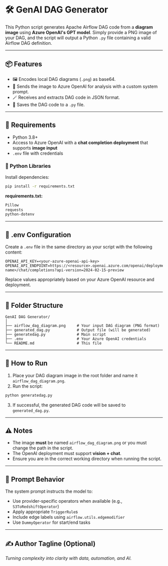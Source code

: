 
# 🛠️ GenAI DAG Generator

This Python script generates Apache Airflow DAG code from a **diagram image** using **Azure OpenAI's GPT model**. Simply provide a PNG image of your DAG, and the script will output a Python `.py` file containing a valid Airflow DAG definition.

---

## 📦 Features

- 🖼️ Encodes local DAG diagrams (`.png`) as base64.
- 🤖 Sends the image to Azure OpenAI for analysis with a custom system prompt.
- 🪄 Receives and extracts DAG code in JSON format.
- 📝 Saves the DAG code to a `.py` file.

---

## 🧾 Requirements

- Python 3.8+
- Access to Azure OpenAI with a **chat completion deployment** that supports **image input**
- `.env` file with credentials

### 🔧 Python Libraries

Install dependencies:

```bash
pip install -r requirements.txt
```

**requirements.txt:**

```txt
Pillow
requests
python-dotenv
```

---

## 🔐 .env Configuration

Create a `.env` file in the same directory as your script with the following content:

```env
OPENAI_API_KEY=<your-azure-openai-api-key>
OPENAI_API_ENDPOINT=https://<resource>.openai.azure.com/openai/deployments/<deployment-name>/chat/completions?api-version=2024-02-15-preview
```

Replace values appropriately based on your Azure OpenAI resource and deployment.

---

## 📁 Folder Structure

```
GenAI DAG Generator/
│
├── airflow_dag_diagram.png     # Your input DAG diagram (PNG format)
├── generated_dag.py            # Output file (will be generated)
├── generatedag.py              # Main script
├── .env                        # Your Azure OpenAI credentials
└── README.md                   # This file
```

---

## 🚀 How to Run

1. Place your DAG diagram image in the root folder and name it `airflow_dag_diagram.png`.
2. Run the script:

```bash
python generatedag.py
```

3. If successful, the generated DAG code will be saved to `generated_dag.py`.

---

## ⚠️ Notes

- The image **must** be named `airflow_dag_diagram.png` or you must change the path in the script.
- The OpenAI deployment must support **vision + chat**.
- Ensure you are in the correct working directory when running the script.

---

## 🧠 Prompt Behavior

The system prompt instructs the model to:
- Use provider-specific operators when available (e.g., `S3ToRedshiftOperator`)
- Apply appropriate `TriggerRule`s
- Include edge labels using `airflow.utils.edgemodifier`
- Use `DummyOperator` for start/end tasks

---

## ✍️ Author Tagline (Optional)
*Turning complexity into clarity with data, automation, and AI.*
